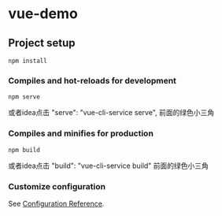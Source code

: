 # vue-demo

## Project setup
```
npm install
```

### Compiles and hot-reloads for development
```
npm serve 
```
或者idea点击 "serve": "vue-cli-service serve", 前面的绿色小三角
### Compiles and minifies for production
```
npm build
```
或者idea点击 "build": "vue-cli-service build" 前面的绿色小三角
### Customize configuration
See [Configuration Reference](https://cli.vuejs.org/config/).
